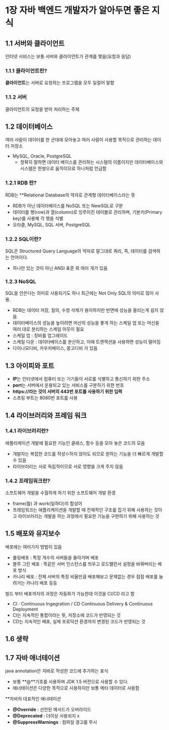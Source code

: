 # 1장 자바 백엔드 개발자가 알아두면 좋은 지식

## 1.1 서버와 클라이언트

인터넷 서비스는 보통 서버와 클라이언트가 관계를 맺음(요청과 응답)

### 1.1.1 클라이언트란?
**클라이언트**는 서버로 요청하는 프로그램을 모두 일컬어 말함

### 1.1.2 서버
클라이언트의 요청을 받아 처리하는 주체

## 1.2 데이터베이스
여러 사람이 데이터를 한 군데에 모아놓고 여러 사람이 사용할 목적으로 관리하는 데이터 저장소

- MySQL, Oracle, PostgreSQL 
  - 정확히 말하면 데이터 베이스를 관리하는 시스템의 이름이지만 데이터베이스와 시스템은 한쌍으로 움직이므로 하나처럼 언급함

### 1.2.1 RDB 란?
RDB는 **Relational Database의 약자로 관계형 데이터베이스라는 뜻
- RDB가 아닌 데이터베이스를 NoSQL 또는 NewSQL로 구분
- 데이터를 행(row)과 열(column)로 잉루이진 테이블로 관리하며, 기본키(Primary key)를 사용해 각 행을 식별
- 오라클, MySQL, SQL 서버, PostgreSQL

### 1.2.2 SQL이란?
SQL은 Structured Query Language의 약자로 말그대로 쿼리, 즉, 데이터를 검색하는 언어이다.
- 하나만 있는 것이 아닌 ANSI 표준 외 여러 개가 있음

### 1.2.3 NoSQL
SQL을 안쓴다는 의미로 사용되기도 하나 최근에는 Not Only SQL의 의미로 많이 사용. 
- RDB는 데이터 저장, 질의, 수정 삭제가 용이하지만 반면에 성능을 올리는게 쉽지 않음
- 데이터베이스의 성능을 높이려면 머신의 성능을 좋게 하는 스케일 업 또는 머신을 여러 대로 분리하는 스케일 아웃이 필요
- 스케일 업 : 장비를 업그레이드
- 스케일 다운 : 데이터베이스를 분산하고, 이때 트랜잭션을 사용하면 성능이 떨어짐
- 다이나모디비, 카우치베이스, 몽고디비 가 있음

## 1.3 아이피와 포트
- **IP**는 인터넷에서 컴퓨터 또는 기기들이 서로를 식별하고 통신하기 위한 주소
- **port**는 서버에서 운용되고 있는 서비스를 구분하기 위한 번호
- **https://라는 것이 서버의 443번 포트를 사용하기 위한 입력**
- 스프링 부트는 8080번 포트를 사용

## 1.4 라이브러리와 프레임 워크

### 1.4.1 라이브러리란?
애플리케이션 개발에 필요한 기능인 클래스, 함수 등을 모아 놓은 코드의 모음
- 개발자는 복잡한 코드를 작성ㅇ하지 않아도 되므로 원하는 기능을 더 빠르게 개발할 수 있음
- 라이브러리는 서로 독립적이므로 서로 영향을 크게 주지 않음

### 1.4.2 프레임워크란?
소프트웨어 개발을 수월하게 하기 위한 소프트웨어 개발 환경
- frame(틀) 과 work(일하다)의 합성어
- 프레임워크는 애플리케이션을 개발할 때 전체적인 구조를 잡기 위해 사용하는 것이고 라이브러리는 개발을 하는 과정에서 필요한 기능을 구현하기 위해 사용하는 것

## 1.5 배포와 유지보수
배포에는 여러가지 방법이 있음
- 롤링배포 : 특정 개수의 서버들을 돌아가며 배포
- 블루 그린 배포 : 똑같은 서버 인스턴스를 띄우고 로드밸런서 설정을 바꿔버리는 배포 방식
- 카나리 배포 : 전체 서버의 특정 비율만큼 배포해보고 문제없는 경우 점점 배포를 늘려가는 카나리 배포
등등

빌드 부터 배포까지의 과정은 자동화가 가능한데 이것을 CI/CD 라고 함
- CI : Continuous Ingegration / CD Continuous Delivery & Continuous Deployment
- CI는 지속적인 통합이라는 뜻, 저장소에 코드가 반영되는 것
- CD는 지속적인 배포, 실제 프로덕션 환경까지 변경된 코드가 반영되는 것

## 1.6 생략
 
## 1.7 자바 애너테이션
java annotation은 자바로 작성한 코드에 추가하는 표식
- 보통 **@**기호를 사용하며 JDK 1.5 버전으로 사용할 수 있다.
- 애너테이션은 다양한 목적으로 사용하지만 보통 메타 데이터로 사용함

**자바의 대표적인 애너테이션
- **@Override** : 선언된 메서드가 오버라이드
- **@Deprecated** : 더이상 사용되지 x
- **@SuppressWarnings** : 컴파일 경고를 무시


